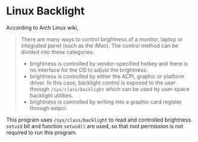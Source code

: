 # Linux Backlight

According to Arch Linux wiki,

> There are many ways to control brightness of
> a monitor, laptop or integrated panel (such as the iMac).
> The control method can be divided into these categories:
>
> - brightness is controlled by vendor-specified hotkey
> and there is no interface for the OS to adjust the brightness.
> - brightness is controlled by either the ACPI, graphic or platform driver.
> In this case, backlight control is exposed to the user
> through `/sys/class/backlight`
> which can be used by user-space backlight utilities.
> - brightness is controlled by
> writing into a graphic card register through setpci.

This program uses `/sys/class/backlight` to read and controlled brightness.
`setuid` bit and function `setuid()` are used,
so that root permission is not required to run this program.
